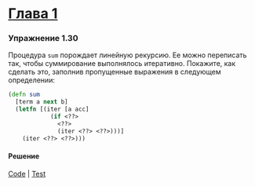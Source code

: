 # [Глава 1](../index.md#Глава-1-Построение-абстракций-с-помощью-процедур)

### Упражнение 1.30
Процедура `sum` порождает линейную рекурсию. Ее можно переписать так, чтобы суммирование выполнялось итеративно. Покажите, как сделать это, заполнив пропущенные выражения в следующем определении:

```clojure
(defn sum
  [term a next b]
  (letfn [(iter [a acc]
            (if <??>
              <??>
              (iter <??> <??>)))]
    (iter <??> <??>)))
```

#### Решение
[Code](../../src/sicp/chapter01/1_30.clj) | [Test](../../test/sicp/chapter01/1_30_test.clj)

